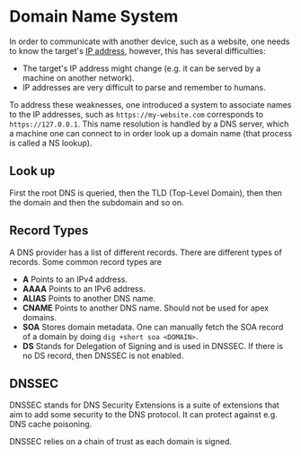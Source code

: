 # Domain Name System

In order to communicate with another device, such as a website, one needs to
know the target's [IP address](ip_address), however, this has several
difficulties:

- The target's IP address might change (e.g. it can be served by a machine on
  another network).
- IP addresses are very difficult to parse and remember to humans.

To address these weaknesses, one introduced a system to associate names to the
IP addresses, such as `https://my-website.com` corresponds to
`https://127.0.0.1`. This name resolution is handled by a DNS server, which a
machine one can connect to in order look up a domain name (that process is
called a NS lookup).

## Look up

First the root DNS is queried, then the TLD (Top-Level Domain), then then the
domain and then the subdomain and so on.

## Record Types

A DNS provider has a list of different records. There are different types of
records. Some common record types are

- **A** Points to an IPv4 address.
- **AAAA** Points to an IPv6 address.
- **ALIAS** Points to another DNS name.
- **CNAME** Points to another DNS name. Should not be used for apex domains.
- **SOA** Stores domain metadata. One can manually fetch the SOA record of a
  domain by doing `dig +short soa <DOMAIN>`.
- **DS** Stands for Delegation of Signing and is used in DNSSEC. If there is no
  DS record, then DNSSEC is not enabled.

## DNSSEC

DNSSEC stands for DNS Security Extensions is a suite of extensions that aim to
add some security to the DNS protocol. It can protect against e.g. DNS cache
poisoning.

DNSSEC relies on a chain of trust as each domain is signed.
